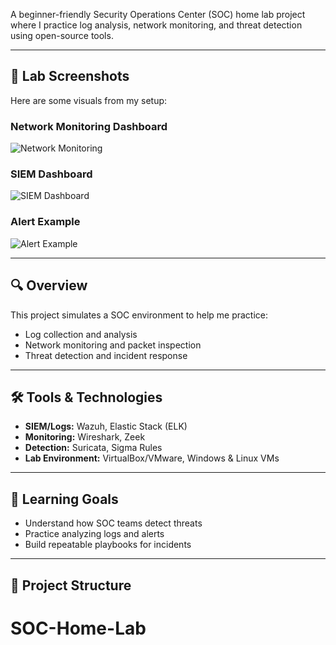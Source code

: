 A beginner-friendly Security Operations Center (SOC) home lab project where I practice log analysis, network monitoring, and threat detection using open-source tools.  

---

## 📸 Lab Screenshots  
Here are some visuals from my setup:  

### Network Monitoring Dashboard  
![Network Monitoring](your-image-link)  

### SIEM Dashboard  
![SIEM Dashboard](your-image-link)  

### Alert Example  
![Alert Example](your-image-link)  

---

## 🔍 Overview  
This project simulates a SOC environment to help me practice:  
- Log collection and analysis  
- Network monitoring and packet inspection  
- Threat detection and incident response  

---

## 🛠 Tools & Technologies  
- **SIEM/Logs:** Wazuh, Elastic Stack (ELK)  
- **Monitoring:** Wireshark, Zeek  
- **Detection:** Suricata, Sigma Rules  
- **Lab Environment:** VirtualBox/VMware, Windows & Linux VMs  

---

## 🎯 Learning Goals  
- Understand how SOC teams detect threats  
- Practice analyzing logs and alerts  
- Build repeatable playbooks for incidents  

---

## 📖 Project Structure  
# SOC-Home-Lab
